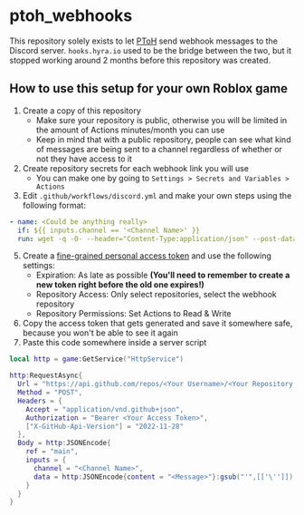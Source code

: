 # ptoh_webhooks
This repository solely exists to let [PToH](https://www.roblox.com/games/7593639579/) send webhook messages to the Discord server.
`hooks.hyra.io` used to be the bridge between the two, but it stopped working around 2 months before this repository was created.

## How to use this setup for your own Roblox game
1. Create a copy of this repository
   - Make sure your repository is public, otherwise you will be limited in the amount of Actions minutes/month you can use
   - Keep in mind that with a public repository, people can see what kind of messages are being sent to a channel regardless of whether or not they have access to it
3. Create repository secrets for each webhook link you will use
   - You can make one by going to `Settings > Secrets and Variables > Actions`
4. Edit `.github/workflows/discord.yml` and make your own steps using the following format:
```yml
- name: <Could be anything really>
  if: ${{ inputs.channel == '<Channel Name>' }}
  run: wget -q -O- --header="Content-Type:application/json" --post-data='${{ inputs.data }}' ${{ secrets.<The Secret's Name> }}
```
5. Create a [fine-grained personal access token](https://github.com/settings/tokens?type=beta) and use the following settings:
   - Expiration: As late as possible **(You'll need to remember to create a new token right before the old one expires!)**
   - Repository Access: Only select repositories, select the webhook repository
   - Repository Permissions: Set Actions to Read & Write
6. Copy the access token that gets generated and save it somewhere safe, because you won't be able to see it again
7. Paste this code somewhere inside a server script
```lua
local http = game:GetService("HttpService")

http:RequestAsync{
  Url = "https://api.github.com/repos/<Your Username>/<Your Repository Name>/actions/workflows/discord.yml/dispatches",
  Method = "POST",
  Headers = {
    Accept = "application/vnd.github+json",
    Authorization = "Bearer <Your Access Token>",
    ["X-GitHub-Api-Version"] = "2022-11-28"
  },
  Body = http:JSONEncode{
    ref = "main",
    inputs = {
      channel = "<Channel Name>",
      data = http:JSONEncode{content = "<Message>"}:gsub("'",[['\'']])
    }
  }
}
```
